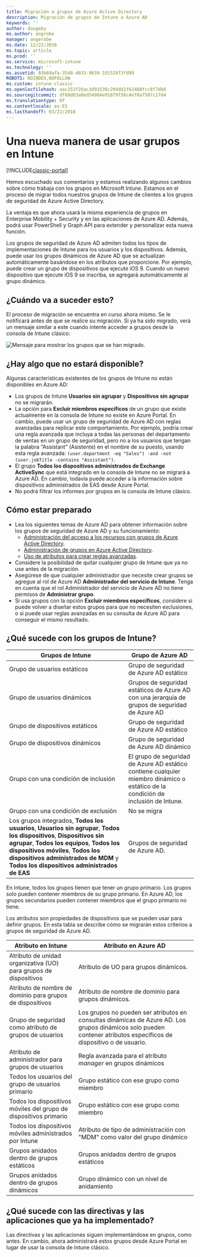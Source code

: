 ```yaml
---
title: Migración a grupos de Azure Active Directory
description: Migración de grupos de Intune a Azure AD
keywords: ''
author: dougeby
ms.author: angrobe
manager: angerobe
ms.date: 12/22/2016
ms.topic: article
ms.prod: ''
ms.service: microsoft-intune
ms.technology: ''
ms.assetid: 03b69afa-3548-4033-9039-191528f3fd99
ROBOTS: NOINDEX,NOFOLLOW
ms.custom: intune-classic
ms.openlocfilehash: aac152f26ac3d91536c294dd1f62480fcc8f7db6
ms.sourcegitcommit: df60d03a0ed54964e91879f56c4ef0a7507c17d4
ms.translationtype: HT
ms.contentlocale: es-ES
ms.lasthandoff: 03/22/2018
---
```

# <a name="a-new-way-of-using-groups-in-intune"></a>Una nueva manera de usar grupos en Intune

[!INCLUDE[classic-portal](../includes/classic-portal.md)]

Hemos escuchado sus comentarios y estamos realizando algunos cambios sobre cómo trabaja con los grupos en Microsoft Intune.
Estamos en el proceso de migrar todos nuestros grupos de Intune de clientes a los grupos de seguridad de Azure Active Directory.

La ventaja es que ahora usará la misma experiencia de grupos en Enterprise Mobility + Security y en las aplicaciones de Azure AD. Además, podrá usar PowerShell y Graph API para extender y personalizar esta nueva función.

Los grupos de seguridad de Azure AD admiten todos los tipos de implementaciones de Intune para los usuarios y los dispositivos. Además, puede usar los grupos dinámicos de Azure AD que se actualizan automáticamente basándose en los atributos que proporcione. Por ejemplo, puede crear un grupo de dispositivos que ejecute iOS 9. Cuando un nuevo dispositivo que ejecute iOS 9 se inscriba, se agregará automáticamente al grupo dinámico.

## <a name="when-is-this-happening"></a>¿Cuándo va a suceder esto?

El proceso de migración se encuentra en curso ahora mismo. Se le notificará antes de que se realice su migración.
Si ya ha sido migrado, verá un mensaje similar a este cuando intente acceder a grupos desde la consola de Intune clásico:

![Mensaje para mostrar los grupos que se han migrado.](http://i.imgur.com/72KRaXj.png)

## <a name="what-wont-be-available"></a>¿Hay algo que no estará disponible?

Algunas características existentes de los grupos de Intune no están disponibles en Azure AD:

- Los grupos de Intune **Usuarios sin agrupar** y **Dispositivos sin agrupar** no se migrarán.
- La opción para **Excluir miembros específicos** de un grupo que existe actualmente en la consola de Intune no existe en Azure Portal. En cambio, puede usar un grupo de seguridad de Azure AD con reglas avanzadas para replicar este comportamiento. Por ejemplo, podría crear una regla avanzada que incluya a todas las personas del departamento de ventas en un grupo de seguridad, pero no a los usuarios que tengan la palabra "Assistant" (Asistente) en el nombre de su puesto, usando esta regla avanzada: `(user.department -eq "Sales") -and -not (user.jobTitle -contains "Assistant")`.
- El grupo **Todos los dispositivos administrados de Exchange ActiveSync** que está integrado en la consola de Intune no se migrará a Azure AD. En cambio, todavía puede acceder a la información sobre dispositivos administrados de EAS desde Azure Portal.
- No podrá filtrar los informes por grupos en la consola de Intune clásico.
<!--- - Custom group targeting of notification rules will not be available. ROB I took this out as I couldn't replicate the behavior. --->

## <a name="how-to-get-ready"></a>Cómo estar preparado

- Lea los siguientes temas de Azure AD para obtener información sobre los grupos de seguridad de Azure AD y su funcionamiento:
    -  [Administración del acceso a los recursos con grupos de Azure Active Directory](https://azure.microsoft.com/documentation/articles/active-directory-manage-groups/).
    -  [Administración de grupos en Azure Active Directory](https://azure.microsoft.com/documentation/articles/active-directory-accessmanagement-manage-groups/).
    -  [Uso de atributos para crear reglas avanzadas](https://azure.microsoft.com/documentation/articles/active-directory-accessmanagement-groups-with-advanced-rules/).
- Considere la posibilidad de quitar cualquier grupo de Intune que ya no use antes de la migración.
-  Asegúrese de que cualquier administrador que necesite crear grupos se agregue al rol de Azure AD **Administrador del servicio de Intune**. Tenga en cuenta que el rol Administrador del servicio de Azure AD no tiene permisos de **Administrar grupo**.
-  Si usa grupos con la opción **Excluir miembros específicos**, considere si puede volver a diseñar estos grupos para que no necesiten exclusiones, o si puede usar reglas avanzadas en su consulta de Azure AD para conseguir el mismo resultado.


## <a name="what-happens-to-intune-groups"></a>¿Qué sucede con los grupos de Intune?

| Grupos de Intune|Grupo de Azure AD|
|-----------------------------------------------------------------------|-------------------------------------------------------------|
|Grupo de usuarios estáticos|Grupo de seguridad de Azure AD estático|
|Grupo de usuarios dinámicos|Grupos de seguridad estáticos de Azure AD con una jerarquía de grupos de seguridad de Azure AD|
|Grupo de dispositivos estáticos|Grupo de seguridad de Azure AD estático|
|Grupo de dispositivos dinámicos|Grupo de seguridad de Azure AD dinámico|
|Grupo con una condición de inclusión|El grupo de seguridad de Azure AD estático contiene cualquier miembro dinámico o estático de la condición de inclusión de Intune.|
|Grupo con una condición de exclusión|No se migra|
|Los grupos integrados, **Todos los usuarios**, **Usuarios sin agrupar**, **Todos los dispositivos**, **Dispositivos sin agrupar**, **Todos los equipos**, **Todos los dispositivos móviles**, **Todos los dispositivos administrados de MDM** y **Todos los dispositivos administrados de EAS**|Grupos de seguridad de Azure AD.|

En Intune, todos los grupos tienen que tener un grupo primario. Los grupos solo pueden contener miembros de su grupo primario. En Azure AD, los grupos secundarios pueden contener miembros que el grupo primario no tiene.

Los atributos son propiedades de dispositivos que se pueden usar para definir grupos. En esta tabla se describe cómo se migrarán estos criterios a grupos de seguridad de Azure AD.

| Atributo en Intune|Atributo en Azure AD|
|-----------------------------------------------------------------------|-------------------------------------------------------------|
|Atributo de unidad organizativa (UO) para grupos de dispositivos|Atributo de UO para grupos dinámicos.|
|Atributo de nombre de dominio para grupos de dispositivos|Atributo de nombre de dominio para grupos dinámicos.|
|Grupo de seguridad como atributo de grupos de usuarios|Los grupos no pueden ser atributos en consultas dinámicas de Azure AD. Los grupos dinámicos solo pueden contener atributos específicos de dispositivo o de usuario.|
|Atributo de administrador para grupos de usuarios|Regla avanzada para el atributo *manager* en grupos dinámicos|
|Todos los usuarios del grupo de usuarios primario|Grupo estático con ese grupo como miembro|
|Todos los dispositivos móviles del grupo de dispositivos primario|Grupo estático con ese grupo como miembro|
|Todos los dispositivos móviles administrados por Intune|Atributo de tipo de administración con "MDM" como valor del grupo dinámico|
|Grupos anidados dentro de grupos estáticos |Grupos anidados dentro de grupos estáticos|
|Grupos anidados dentro de grupos dinámicos|Grupo dinámico con un nivel de anidamiento|

## <a name="what-happens-to-policies-and-apps-youve-already-deployed"></a>¿Qué sucede con las directivas y las aplicaciones que ya ha implementado?

Las directivas y las aplicaciones siguen implementándose en grupos, como antes. En cambio, ahora administrará estos grupos desde Azure Portal en lugar de usar la consola de Intune clásico.
 
